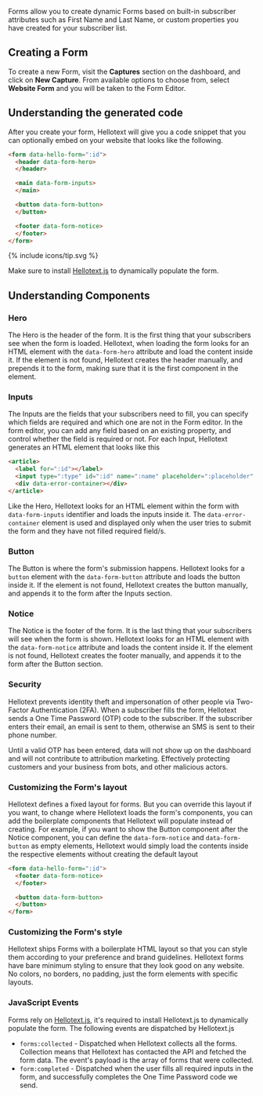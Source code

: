 Forms allow you to create dynamic Forms based on built-in subscriber attributes such as First Name and Last Name, 
or custom properties you have created for your subscriber list.

## Creating a Form

To create a new Form, visit the **Captures** section on the dashboard, and click on **New Capture**. 
From available options to choose from, select **Website Form** and you will be taken to the Form Editor.

## Understanding the generated code

After you create your form, Hellotext will give you a code snippet that you can optionally embed on your website that looks like the following.

```html
<form data-hello-form=":id">
  <header data-form-hero>
  </header>

  <main data-form-inputs>
  </main>

  <button data-form-button>
  </button>

  <footer data-form-notice>
  </footer>
</form>
```

<div class="note--lavender-light flex space-x-2 justify-center items-center">
  {% include icons/tip.svg %}

  <p>
    Make sure to install <a class="active" target="_blank" href="https://github.com/hellotext/hellotext.js">Hellotext.js</a> to dynamically populate the form.
  </p>
</div>

## Understanding Components

### Hero

The Hero is the header of the form. It is the first thing that your subscribers see when the form is loaded. 
Hellotext, when loading the form looks for an HTML element with the `data-form-hero` attribute and load the content inside it.
If the element is not found, Hellotext creates the header manually, and prepends it to the form, making sure that it is the first component in the element.

### Inputs

The Inputs are the fields that your subscribers need to fill, you can specify which fields are required and which one are not in the Form editor. 
In the form editor, you can add any field based on an existing property, and control whether the field is required or not. For each Input, Hellotext generates an HTML element that looks like this

```html
<article>
  <label for=":id"></label>
  <input type=":type" id=":id" name=":name" placeholder=":placeholder" required>
  <div data-error-container></div>
</article>
```

Like the Hero, Hellotext looks for an HTML element within the form with `data-form-inputs` identifier and loads the inputs inside it.
The `data-error-container` element is used and displayed only when the user tries to submit the form and they have not filled required field/s.

### Button

The Button is where the form's submission happens. Hellotext looks for a `button` element with the `data-form-button` attribute and loads the button inside it. 
If the element is not found, Hellotext creates the button manually, and appends it to the form after the Inputs section.

### Notice

The Notice is the footer of the form. It is the last thing that your subscribers will see when the form is shown. 
Hellotext looks for an HTML element with the `data-form-notice` attribute and loads the content inside it. 
If the element is not found, Hellotext creates the footer manually, and appends it to the form after the Button section.

### Security

Hellotext prevents identity theft and impersonation of other people via Two-Factor Authentication (2FA). 
When a subscriber fills the form, Hellotext sends a One Time Password (OTP) code to the subscriber. If the subscriber enters their email, an email is sent to them, otherwise an SMS is sent to their phone number.

Until a valid OTP has been entered, data will not show up on the dashboard and will not contribute to attribution marketing. Effectively protecting customers and your business from bots, and other malicious actors.

### Customizing the Form's layout

Hellotext defines a fixed layout for forms. But you can override this layout if you want, to change where Hellotext loads the form's components,
you can add the boilerplate components that Hellotext will populate instead of creating. 
For example, if you want to show the Button component after the Notice component, you can define the `data-form-notice` and `data-form-button` as empty elements, 
Hellotext would simply load the contents inside the respective elements without creating the default layout

```html
<form data-hello-form=":id">
  <footer data-form-notice>
  </footer>

  <button data-form-button>
  </button>
</form>
```

### Customizing the Form's style

Hellotext ships Forms with a boilerplate HTML layout so that you can style them according to your preference and brand guidelines.
Hellotext forms have bare minimum styling to ensure that they look good on any website. No colors, no borders, no padding, just the form elements with specific layouts.

### JavaScript Events

Forms rely on [Hellotext.js](https://github.com/hellotext/hellotext.js), it's required to install Hellotext.js to dynamically populate the form. The following events are dispatched by Hellotext.js

- `forms:collected` - Dispatched when Hellotext collects all the forms. Collection means that Hellotext has contacted the API and fetched the form data. The event's payload is the array of forms that were collected.
- `form:completed` - Dispatched when the user fills all required inputs in the form, and successfully completes the One Time Password code we send. 
